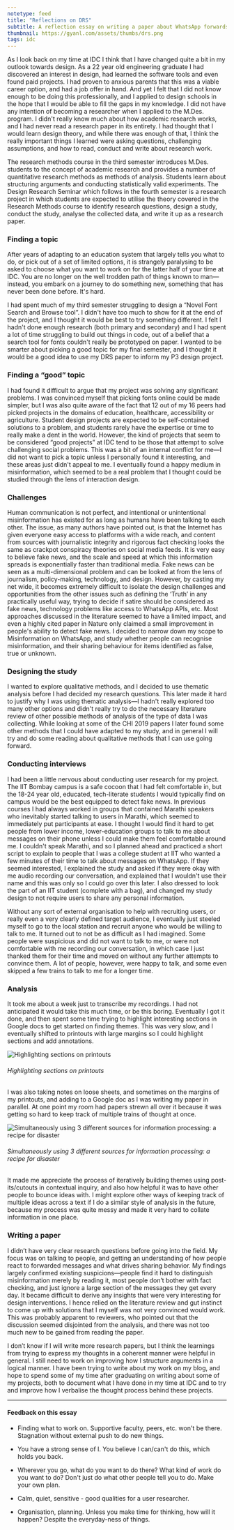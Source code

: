 ```yaml
---
notetype: feed
title: "Reflections on DRS"
subtitle: A reflection essay on writing a paper about WhatsApp forwards in my final semester at IDC.
thumbnail: https://gyanl.com/assets/thumbs/drs.png
tags: idc
---
```


As I look back on my time at IDC I think that I have changed quite a bit in my outlook towards design. As a 22 year old engineering graduate I had discovered an interest in design, had learned the software tools and even found paid projects. I had proven to anxious parents that this was a viable career option, and had a job offer in hand. And yet I felt that I did not know enough to be doing this professionally, and I applied to design schools in the hope that I would be able to fill the gaps in my knowledge. I did not have any intention of becoming a researcher when I applied to the M.Des. program. I didn't really know much about how academic research works, and I had never read a research paper in its entirety. I had thought that I would learn design theory, and while there was enough of that, I think the really important things I learned were asking questions, challenging assumptions, and how to read, conduct and write about research work.

The research methods course in the third semester introduces M.Des. students to the concept of academic research and provides a number of quantitative research methods as methods of analysis. Students learn about structuring arguments and conducting statistically valid experiments. The Design Research Seminar which follows in the fourth semester is a research project in which students are expected to utilise the theory covered in the Research Methods course to identify research questions, design a study, conduct the study, analyse the collected data, and write it up as a research paper.

### Finding a topic

After years of adapting to an education system that largely tells you what to do, or pick out of a set of limited options, it is strangely paralysing to be asked to choose what you want to work on for the latter half of your time at IDC. You are no longer on the well trodden path of things known to man—instead, you embark on a journey to do something new, something that has never been done before. It's hard.

I had spent much of my third semester struggling to design a “Novel Font Search and Browse tool”. I didn't have too much to show for it at the end of the project, and I thought it would be best to try something different. I felt I hadn't done enough research (both primary and secondary) and I had spent a lot of time struggling to build out things in code, out of a belief that a search tool for fonts couldn't really be prototyped on paper. I wanted to be smarter about picking a good topic for my final semester, and I thought it would be a good idea to use my DRS paper to inform my P3 design project.

### Finding a “good” topic

I had found it difficult to argue that my project was solving any significant problems. I was convinced myself that picking fonts online could be made simpler, but I was also quite aware of the fact that 12 out of my 16 peers had picked projects in the domains of education, healthcare, accessibility or agriculture. Student design projects are expected to be self-contained solutions to a problem, and students rarely have the expertise or time to really make a dent in the world. However, the kind of projects that seem to be considered “good projects” at IDC tend to be those that attempt to solve challenging social problems. This was a bit of an internal conflict for me—I did not want to pick a topic unless I personally found it interesting, and these areas just didn't appeal to me. I eventually found a happy medium in misinformation, which seemed to be a real problem that I thought could be studied through the lens of interaction design.

### Challenges

Human communication is not perfect, and intentional or unintentional misinformation has existed for as long as humans have been talking to each other. The issue, as many authors have pointed out, is that the Internet has given everyone easy access to platforms with a wide reach, and content from sources with journalistic integrity and rigorous fact checking looks the same as crackpot conspiracy theories on social media feeds. It is very easy to believe fake news, and the scale and speed at which this information spreads is exponentially faster than traditional media. Fake news can be seen as a multi-dimensional problem and can be looked at from the lens of journalism, policy-making, technology, and design. However, by casting my net wide, it becomes extremely difficult to isolate the design challenges and opportunities from the other issues such as defining the ‘Truth’ in any practically useful way, trying to decide if satire should be considered as fake news, technology problems like access to WhatsApp APIs, etc. Most approaches discussed in the literature seemed to have a limited impact, and even a highly cited paper in Nature only claimed a small improvement in people's ability to detect fake news. I decided to narrow down my scope to Misinformation on WhatsApp, and study whether people can recognise misinformation, and their sharing behaviour for items identified as false, true or unknown.

### Designing the study

I wanted to explore qualitative methods, and I decided to use thematic analysis before I had decided my research questions. This later made it hard to justify why I was using thematic analysis—I hadn't really explored too many other options and didn't really try to do the necessary literature review of other possible methods of analysis of the type of data I was collecting. While looking at some of the CHI 2019 papers I later found some other methods that I could have adapted to my study, and in general I will try and do some reading about qualitative methods that I can use going forward.

### Conducting interviews

I had been a little nervous about conducting user research for my project. The IIT Bombay campus is a safe cocoon that I had felt comfortable in, but the 18-24 year old, educated, tech-literate students I would typically find on campus would be the best equipped to detect fake news. In previous courses I had always worked in groups that contained Marathi speakers who inevitably started talking to users in Marathi, which seemed to immediately put participants at ease. I thought I would find it hard to get people from lower income, lower-education groups to talk to me about messages on their phone unless I could make them feel comfortable around me. I couldn't speak Marathi, and so I planned ahead and practiced a short script to explain to people that I was a college student at IIT who wanted a few minutes of their time to talk about messages on WhatsApp. If they seemed interested, I explained the study and asked if they were okay with me audio recording our conversation, and explained that I wouldn't use their name and this was only so I could go over this later. I also dressed to look the part of an IIT student (complete with a bag), and changed my study design to not require users to share any personal information.

Without any sort of external organisation to help with recruiting users, or really even a very clearly defined target audience, I eventually just steeled myself to go to the local station and recruit anyone who would be willing to talk to me. It turned out to not be as difficult as I had imagined. Some people were suspicious and did not want to talk to me, or were not comfortable with me recording our conversation, in which case I just thanked them for their time and moved on without any further attempts to convince them. A lot of people, however, were happy to talk, and some even skipped a few trains to talk to me for a longer time.

### Analysis

It took me about a week just to transcribe my recordings. I had not anticipated it would take this much time, or be this boring. Eventually I got it done, and then spent some time trying to highlight interesting sections in Google docs to get started on finding themes. This was very slow, and I eventually shifted to printouts with large margins so I could highlight sections and add annotations.

![Highlighting sections on printouts](https://gyanl.com/assets/drs-1.jpeg)

###### Highlighting sections on printouts

I was also taking notes on loose sheets, and sometimes on the margins of my printouts, and adding to a Google doc as I was writing my paper in parallel. At one point my room had papers strewn all over it because it was getting so hard to keep track of multiple trains of thought at once.

![Simultaneously using 3 different sources for information processing: a recipe for disaster](https://gyanl.com/assets/drs-2.jpeg)

###### Simultaneously using 3 different sources for information processing: a recipe for disaster

It made me appreciate the process of iteratively building themes using post-its/cutouts in contextual inquiry, and also how helpful it was to have other people to bounce ideas with. I might explore other ways of keeping track of multiple ideas across a text if I do a similar style of analysis in the future, because my process was quite messy and made it very hard to collate information in one place.

### Writing a paper

I didn’t have very clear research questions before going into the field. My focus was on talking to people, and getting an understanding of how people react to forwarded messages and what drives sharing behavior. My findings largely confirmed existing suspicions—people find it hard to distinguish misinformation merely by reading it, most people don’t bother with fact checking, and just ignore a large section of the messages they get every day. It became difficult to derive any insights that were very interesting for design interventions. I hence relied on the literature review and gut instinct to come up with solutions that I myself was not very convinced would work. This was probably apparent to reviewers, who pointed out that the discussion seemed disjointed from the analysis, and there was not too much new to be gained from reading the paper.

I don’t know if I will write more research papers, but I think the learnings from trying to express my thoughts in a coherent manner were helpful in general. I still need to work on improving how I structure arguments in a logical manner. I have been trying to write about my work on my blog, and hope to spend some of my time after graduating on writing about some of my projects, both to document what I have done in my time at IDC and to try and improve how I verbalise the thought process behind these projects.

* * *


#### Feedback on this essay

-   Finding what to work on. Supportive faculty, peers, etc. won't be there. Stagnation without external push to do new things.

-   You have a strong sense of I. You believe I can/can't do this, which holds you back.

-   Wherever you go, what do you want to do there? What kind of work do you want to do? Don't just do what other people tell you to do. Make your own plan.

-   Calm, quiet, sensitive - good qualities for a user researcher.

-   Organisation, planning. Unless you make time for thinking, how will it happen? Despite the everyday-ness of things.
